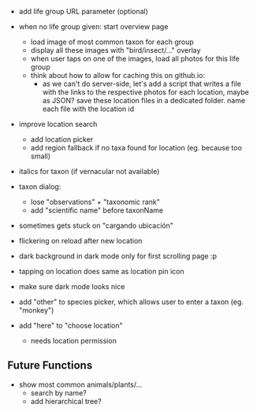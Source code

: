 + add life group URL parameter (optional)
+ when no life group given: start overview page
  + load image of most common taxon for each group
  + display all these images with "bird/insect/…" overlay
  + when user taps on one of the images, load all photos for this life group
  + think about how to allow for caching this on github.io:
    + as we can't do server-side, let's add a script that writes a file with the links to the respective photos for each location, maybe as JSON? save these location files in a dedicated folder. name each file with the location id

+ improve location search
  + add location picker
  + add region fallback if no taxa found for location (eg. because too small)
+ italics for taxon (if vernacular not available)
+ taxon dialog:
  + lose "observations" + "taxonomic rank"
  + add "scientific name" before taxonName
+ sometimes gets stuck on "cargando ubicación"
+ flickering on reload after new location
+ dark background in dark mode only for first scrolling page :p
+ tapping on location does same as location pin icon
+ make sure dark mode looks nice
+ add "other" to species picker, which allows user to enter a taxon (eg. "monkey")
+ add "here" to "choose location"
  + needs location permission

## Future Functions
+ show most common animals/plants/…
  + search by name?
  + add hierarchical tree?
